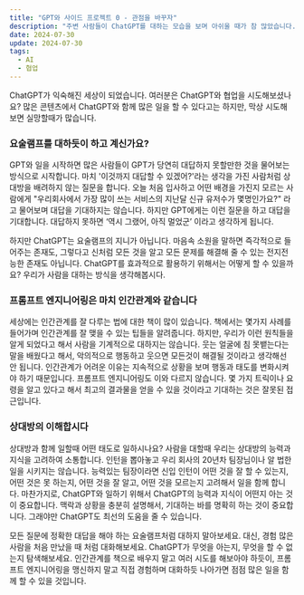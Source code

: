 ```yaml
---
title: "GPT와 사이드 프로젝트 0 - 관점을 바꾸자"
description: "주변 사람들이 ChatGPT를 대하는 모습을 보며 아쉬울 때가 참 많았습니다. 오늘 이 글에서 GPT를 대하는 방식을 이야기합니다."
date: 2024-07-30
update: 2024-07-30
tags:
  - AI
  - 협업
---
```



ChatGPT가 익숙해진 세상이 되었습니다. 여러분은 ChatGPT와 협업을 시도해보셨나요? 많은 콘텐츠에서 ChatGPT와 함께 많은 일을 할 수 있다고는 하지만, 막상 시도해보면 실망할때가 많습니다.

### 요술램프를 대하듯이 하고 계신가요?

GPT와 일을 시작하면 많은 사람들이 GPT가 당연히 대답하지 못할만한 것을 물어보는 방식으로 시작합니다. 마치 '이것까지 대답할 수 있겠어?'라는 생각을 가진 사람처럼 상대방을 배려하지 않는 질문을 합니다. 오늘 처음 입사하고 어떤 배경을 가진지 모르는 사람에게 "우리회사에서 가장 많이 쓰는 서비스의 지난달 신규 유저수가 몇명인가요?" 라고 물어보며 대답을 기대하지는 않습니다. 하지만 GPT에게는 이런 질문을 하고 대답을 기대합니다. 대답하지 못하면 ‘역시 그랬어, 아직 멀었군’ 이라고 생각하게 됩니다.

하지만 ChatGPT는 요술램프의 지니가 아닙니다. 마음속 소원을 말하면 즉각적으로 들어주는 존재도, 그렇다고 신처럼 모든 것을 알고 모든 문제를 해결해 줄 수 있는 전지전능한 존재도 아닙니다. ChatGPT를 효과적으로 활용하기 위해서는 어떻게 할 수 있을까요? 우리가 사람을 대하는 방식을 생각해봅시다.

### 프롬프트 엔지니어링은 마치 인간관계와 같습니다

세상에는 인간관계를 잘 다루는 법에 대한 책이 많이 있습니다. 책에서는 몇가지 사례를 들어가며 인간관계를 잘 맺을 수 있는 팁들을 알려줍니다. 하지만, 우리가 이런 원칙들을 알게 되었다고 해서 사람을 기계적으로 대하지는 않습니다. 웃는 얼굴에 침 못뱉는다는 말을 배웠다고 해서, 악의적으로 행동하고 웃으면 모든것이 해결될 것이라고 생각해선 안 됩니다. 인간관계가 어려운 이유는 지속적으로 상황을 보며 행동과 태도를 변화시켜야 하기 때문입니다. 프롬프트 엔지니어링도 이와 다르지 않습니다. 몇 가지 트릭이나 요령을 알고 있다고 해서 최고의 결과물을 얻을 수 있을 것이라고 기대하는 것은 잘못된 접근입니다.

### 상대방의 이해합시다

상대방과 함께 일할때 어떤 태도로 일하시나요? 사람을 대할때 우리는 상대방의 능력과 지식을 고려하여 소통합니다. 인턴을 뽑아놓고 우리 회사의 20년차 팀장님이나 알 법한 일을 시키지는 않습니다. 능력있는 팀장이라면 신입 인턴이 어떤 것을 잘 할 수 있는지, 어떤 것은 못 하는지, 어떤 것을 잘 알고, 어떤 것을 모르는지 고려해서 일을 함께 합니다. 마찬가지로, ChatGPT와 일하기 위해서 ChatGPT의 능력과 지식이 어떤지 아는 것이 중요합니다. 맥락과 상황을 충분히 설명해서, 기대하는 바를 명확히 하는 것이 중요합니다. 그래야만 ChatGPT도 최선의 도움을 줄 수 있습니다.

모든 질문에 정확한 대답을 해야 하는 요술램프처럼 대하지 말아보세요. 대신, 경험 많은 사람을 처음 만났을 때 처럼 대화해보세요. ChatGPT가 무엇을 아는지, 무엇을 할 수 없는지 탐색해보세요. 인간관계를 책으로 배우지 말고 여러 시도를 해보아야 하듯이, 프롬프트 엔지니어링을 맹신하지 말고 직접 경험하며 대화하듯 나아가면 점점 많은 일을 함께 할 수 있을 것입니다.